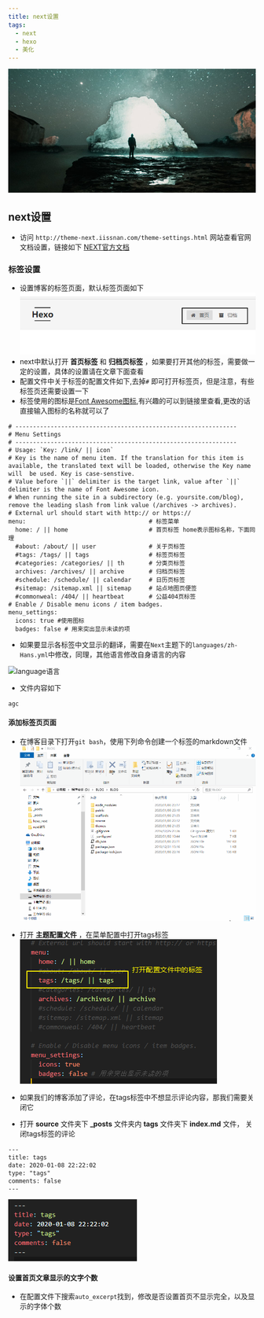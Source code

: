 ```yaml
---
title: next设置
tags: 
  - next
  - hexo
  - 美化
---
```


![view](./next设置/view.jpg)

 <!--more-->

## next设置

- 访问 `http://theme-next.iissnan.com/theme-settings.html` 网站查看官网文档设置，链接如下
 [NEXT官方文档](http://theme-next.iissnan.com/theme-settings.html "NEXT官方文档")
<!--more-->
### 标签设置
- 设置博客的标签页面，默认标签页面如下
 ![默认的NEXT标签页面](./next设置/next默认标签.png)
- next中默认打开 **首页标签** 和 **归档页标签** ，如果要打开其他的标签，需要做一定的设置，具体的设置请在文章下面查看
- 配置文件中关于标签的配置文件如下,去掉`#` 即可打开标签页，但是注意，有些标签页还需要设置一下
- 标签使用的图标是[Font Awesome图标](https://fontawesome.com/icons?d=gallery "Font Awesome图标"),有兴趣的可以到链接里查看,更改的话直接输入图标的名称就可以了
 ```
 # ---------------------------------------------------------------
 # Menu Settings
 # ---------------------------------------------------------------
 # Usage: `Key: /link/ || icon`
 # Key is the name of menu item. If the translation for this item is available, the translated text will be loaded, otherwise the Key name will  be used. Key is case-senstive.
 # Value before `||` delimiter is the target link, value after `||` delimiter is the name of Font Awesome icon.
 # When running the site in a subdirectory (e.g. yoursite.com/blog), remove the leading slash from link value (/archives -> archives).
 # External url should start with http:// or https://
 menu:                                   # 标签菜单
   home: / || home                       # 首页标签 home表示图标名称，下面同理
   #about: /about/ || user               # 关于页标签 
   #tags: /tags/ || tags                 # 标签页标签
   #categories: /categories/ || th       # 分类页标签
   archives: /archives/ || archive       # 归档页标签
   #schedule: /schedule/ || calendar     # 日历页标签
   #sitemap: /sitemap.xml || sitemap     # 站点地图页便签
   #commonweal: /404/ || heartbeat       # 公益404页标签
 # Enable / Disable menu icons / item badges.
 menu_settings:
   icons: true #使用图标
   badges: false # 用来突出显示未读的项
 ```

- 如果要显示各标签中文显示的翻译，需要在`Next`主题下的`languages/zh-Hans.yml`中修改，同理，其他语言修改自身语言的内容

 ![language语言](./next设置/language语言.png "设置language")

- 文件内容如下
 ```
 agc
 ```
#### 添加标签页页面
- 在博客目录下打开`git bash`，使用下列命令创建一个标签的markdown文件
 ![创建标签文件](./next设置/创建tags标签.gif)

- 打开 **主题配置文件** ，在菜单配置中打开tags标签<br>
![配置文件打开tags标签](./next设置/打开配置文件中的标签.png)

- 如果我们的博客添加了评论，在tags标签中不想显示评论内容，那我们需要关闭它
- 打开 **source** 文件夹下 **_posts** 文件夹内 **tags** 文件夹下 **index.md** 文件， 关闭tags标签的评论
 ```
 ---
 title: tags
 date: 2020-01-08 22:22:02
 type: "tags"
 comments: false
 ---
 ```
![关闭评论](./next设置/关闭评论.png)


#### 设置首页文章显示的文字个数
- 在配置文件下搜索`auto_excerpt`找到，修改是否设置首页不显示完全，以及显示的字体个数
